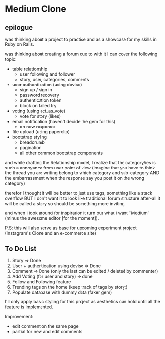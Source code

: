# Medium Clone

## epilogue
was thinking about a project to practice and as a showcase for my skills in Ruby on Rails.

was thinking about creating a forum due to with it I can cover the following topic:
- table relationship
  - user following and follower
  - story, user, categories, comments
- user authentication (using devise)
  - sign up / sign in
  - password recovery
  - authentication token
  - block on failed try
- voting (using act_as_vote)
  - vote for story (likes)
- email notification (haven't decide the gem for this)
  - on new response
- file upload (using paperclip)
- bootstrap styling
  - breadcrumb
  - pagination
  - all other common bootstrap components

and while drafting the Relationship model, I realize that the category/ies
is such a annoyance from user point of view (imagine that you have to think the thread you are writing belong to which category and sub-category AND the embarrassment when the response say you post it on the wrong category)

therefor I thought it will be better to just use tags, something like a stack overflow BUT I don't want it to look like traditional forum structure after-all it will be called a story so should be something more inviting.

and when I look around for inspiration it turn out what I want "Medium" (minus the awesome editor [for the moment]).

P.S: this will also serve as base for upcoming experiment project (Instagram's
Clone and an e-commerce site)


## To Do List
1. Story  => Done
2. User + authentication using devise => Done
3. Comment => Done (only the last can be edited / deleted by commenter)
3. Add Voting (for user and story) => done
4. Follow and Following feature
5. Trending tags on the home (keep track of tags by story;)
6. Populate database with dummy data (faker gem)

I'll only apply basic styling for this project as aesthetics can hold until all
the feature is implemented.

Improvement:
- edit comment on the same page
- partial for new and edit comments
